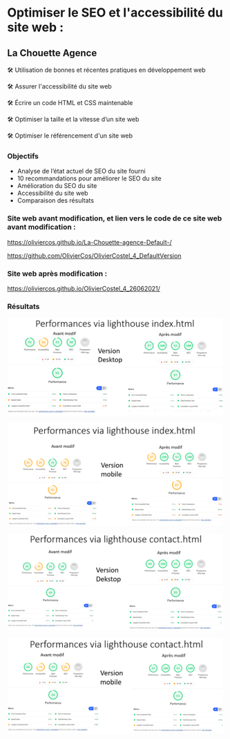 # Optimiser le SEO et l'accessibilité du site web : 
## La Chouette Agence


🛠️ Utilisation de bonnes et récentes pratiques en développement web

🛠️ Assurer l'accessibilité du site web

🛠️ Écrire un code HTML et CSS maintenable

🛠️ Optimiser la taille et la vitesse d’un site web

🛠️ Optimiser le référencement d'un site web

### Objectifs

- Analyse de l’état actuel de SEO du site fourni
- 10 recommandations pour améliorer le SEO du site
- Amélioration du SEO du site
- Accessibilité du site web
- Comparaison des résultats


### Site web avant modification, et lien vers le code de ce site web avant modification : 

https://oliviercos.github.io/La-Chouette-agence-Default-/

https://github.com/OlivierCos/OlivierCostel_4_DefaultVersion

### Site web après modification : 

https://oliviercos.github.io/OlivierCostel_4_26062021/

### Résultats
<p text-align="center" width="100%">
<img alt="Performances de la page index sur Ordinateur" width=500px src="Perf_Desk_index.png"></img>
</p>



<img alt="Performances de la page index sur Mobile" width=500px src="Perf_Mob_index.png"></img>




<img alt="Performances de la page contact sur Ordinateur" width=500px src="Perf_Desk_contact.png"></img>




<img alt="Performances de la page contact sur Mobile" width=500px src="Perf_Mob_contact.png"></img>

